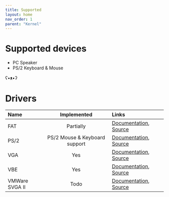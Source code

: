 ```yaml
---
title: Supported
layout: home
nav_order: 1
parent: "Kernel"
---
```


# Supported devices
- PC Speaker
- PS/2 Keyboard & Mouse

ʕ•ᴥ•ʔ

# Drivers

| Name           |          Implemented          | Links                                            |
| :------------- | :---------------------------: | :----------------------------------------------- |
| FAT            |           Partially           | [Documentation](), [Source]()                    |
| PS/2           | PS/2 Mouse & Keyboard support | [Documentation](), [Source]()                    |
| VGA            |              Yes              | [Documentation](), [Source]()                    |
| VBE            |              Yes              | [Documentation](), [Source]()                    |
| VMWare SVGA II |             Todo              | [Documentation](../drivers/SVGA-II/), [Source]() |